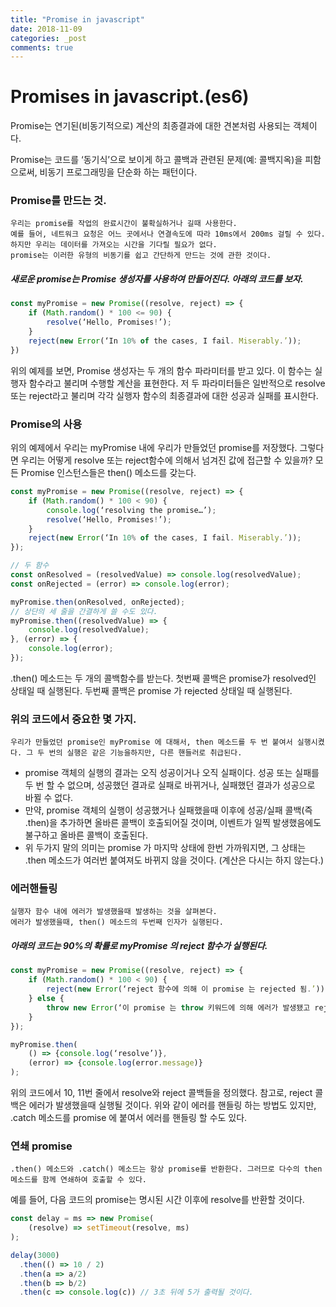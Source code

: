 ```yaml
---
title: "Promise in javascript"
date: 2018-11-09
categories: _post
comments: true
---
```


Promises in javascript.(es6)
===========

Promise는 연기된(비동기적으로) 계산의 최종결과에 대한 견본처럼 사용되는 객체이다.

Promise는 코드를 ‘동기식’으로 보이게 하고 콜백과 관련된 문제(예: 콜백지옥)을 피함으로써, 비동기 프로그래밍을 단순화 하는 패턴이다.

### Promise를 만드는 것.

    우리는 promise를 작업의 완료시간이 불확실하거나 길때 사용한다.
    예를 들어, 네트워크 요청은 어느 곳에서나 연결속도에 따라 10ms에서 200ms 걸릴 수 있다.
    하지만 우리는 데이터를 가져오는 시간을 기다릴 필요가 없다. 
    promise는 이러한 유형의 비동기를 쉽고 간단하게 만드는 것에 관한 것이다.

##### 새로운 promise는 Promise 생성자를 사용하여 만들어진다. 아래의 코드를 보자.

```javascript
const myPromise = new Promise((resolve, reject) => {
    if (Math.random() * 100 <= 90) {
        resolve(‘Hello, Promises!’);
    }
    reject(new Error(‘In 10% of the cases, I fail. Miserably.’));
}) 
```

위의 예제를 보면, Promise 생성자는 두 개의 함수 파라미터를 받고 있다. 이 함수는 실행자 함수라고 불리며 수행할 계산을 표현한다. 저 두 파라미터들은 일반적으로 resolve 또는 reject라고 불리며 각각 실행자 함수의 최종결과에 대한 성공과 실패를 표시한다.

### Promise의 사용

위의 예제에서 우리는 myPromise 내에 우리가 만들었던 promise를 저장했다. 그렇다면 우리는 어떻게 resolve 또는 reject함수에 의해서 넘겨진 값에 접근할 수 있을까?
모든 Promise 인스턴스들은 then() 메소드를 갖는다.

```javascript
const myPromise = new Promise((resolve, reject) => {
    if (Math.random() * 100 < 90) {
        console.log(‘resolving the promise…’);
        resolve(‘Hello, Promises!’);
    }
    reject(new Error(‘In 10% of the cases, I fail. Miserably.’));
});

// 두 함수
const onResolved = (resolvedValue) => console.log(resolvedValue);
const onRejected = (error) => console.log(error);

myPromise.then(onResolved, onRejected);
// 상단의 세 줄을 간결하게 쓸 수도 있다.
myPromise.then((resolvedValue) => {
    console.log(resolvedValue);
}, (error) => {
    console.log(error);
});
```

.then() 메소드는 두 개의 콜백함수를 받는다. 첫번째 콜백은 promise가 resolved인 상태일 때 실행된다. 두번째 콜백은 promise 가 rejected 상태일 때 실행된다.

### 위의 코드에서 중요한 몇 가지.
    우리가 만들었던 promise인 myPromise 에 대해서, then 메소드를 두 번 붙여서 실행시켰다. 그 두 번의 실행은 같은 기능을하지만, 다른 핸들러로 취급된다.

* promise 객체의 실행의 결과는 오직 성공이거나 오직 실패이다. 성공 또는 실패를 두 번 할 수 없으며, 성공했던 결과로 실패로 바뀌거나, 실패했던 결과가 성공으로 바뀔 수 없다.
* 만약, promise 객체의 실행이 성공했거나 실패했을때 이후에 성공/실패 콜백(즉 .then)을 추가하면 올바른 콜백이 호출되어질 것이며, 이벤트가 일찍 발생했음에도 불구하고 올바른 콜백이 호출된다.
* 위 두가지 말의 의미는 promise 가 마지막 상태에 한번 가까워지면, 그 상태는 .then 메소드가 여러번 붙여져도 바뀌지 않을 것이다. (계산은 다시는 하지 않는다.)

### 에러핸들링
    실행자 함수 내에 에러가 발생했을때 발생하는 것을 살펴본다.
    에러가 발생했을때, then() 메소드의 두번째 인자가 실행된다.

##### 아래의 코드는 90%의 확률로 myPromise 의 reject 함수가 실행된다.

```javascript
const myPromise = new Promise((resolve, reject) => {
    if (Math.random() * 100 < 90) {
        reject(new Error(‘reject 함수에 의해 이 promise 는 rejected 됨.’));
    } else {
        throw new Error(‘이 promise 는 throw 키워드에 의해 에러가 발생됐고 rejected 됨.’)
    }
});

myPromise.then(
    () => {console.log(‘resolve’)},
    (error) => {console.log(error.message)}
);
```

위의 코드에서 10, 11번 줄에서 resolve와 reject 콜백들을 정의했다. 참고로, reject 콜백은 에러가 발생했을때 실행될 것이다. 위와 같이 에러를 핸들링 하는 방법도 있지만, .catch 메소드를 promise 에 붙여서 에러를 핸들링 할 수도 있다.

### 연쇄 promise

    .then() 메소드와 .catch() 메소드는 항상 promise를 반환한다. 그러므로 다수의 then 메소드를 함께 연쇄하여 호출할 수 있다.

예를 들어, 다음 코드의 promise는 명시된 시간 이후에 resolve를 반환할 것이다.

```javascript
const delay = ms => new Promise(
    (resolve) => setTimeout(resolve, ms)
);

delay(3000)
  .then(() => 10 / 2)
  .then(a => a/2)
  .then(b => b/2)
  .then(c => console.log(c)) // 3초 뒤에 5가 출력될 것이다.
```



